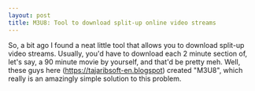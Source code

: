 ```yaml
---
layout: post
title: M3U8: Tool to download split-up online video streams
---
```

So, a bit ago I found a neat little tool that allows you to download split-up video streams. Usually, you'd have to download each 2 minute section of, let's say, a 90 minute movie by yourself, and that'd be pretty meh. 
Well, these guys here (https://tajaribsoft-en.blogspot) created "M3U8", which really is an amazingly simple solution to this problem.
